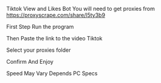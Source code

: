
Tiktok View and Likes Bot You will need to get proxies from https://proxyscrape.com/share/l5ty3b9

First Step Run the program

Then Paste the link to the video Tiktok

Select your proxies folder

Confirm And Enjoy

Speed May Vary Depends PC Specs
